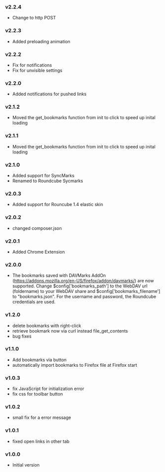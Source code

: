 ### v2.2.4
- Change to http POST
  
### v2.2.3
- Added preloading animation
  
### v2.2.2
- Fix for notifications
- Fix for unvisible settings
  
### v2.2.0
- Added notifications for pushed links

### v2.1.2
- Moved the get_bookmarks function from init to click to speed up inital loading

### v2.1.1
- Moved the get_bookmarks function from init to click to speed up inital loading
  
### v2.1.0
- Added support for SyncMarks
- Renamed to Roundcube Sycmarks

### v2.0.3
- Added support for Rouncube 1.4 elastic skin
  
### v2.0.2
- changed composer.json
  
### v2.0.1
- Added Chrome Extension

### v2.0.0
- The bookmarks saved with DAVMarks AddOn (https://addons.mozilla.org/en-US/firefox/addon/davmarks/) are now supported. Change $config['bookmarks_path'] to the WebDAV url (foldername) to your WebDAV share and $config['bookmarks_filename'] to "bookmarks.json". For the username and password, the Roundcube credentials are used.

### v1.2.0
- delete bookmarks with right-click
- retrieve bookmark now via curl instead file_get_contents
- bug fixes

### v1.1.0
- Add bookmarks via button
- automatically import bookmarks to Firefox file at Firefox start

### v1.0.3
 - fix JavaScript for initialization error
 - fix css for toolbar button

### v1.0.2
 - small fix for a error message

### v1.0.1
 - fixed open links in other tab

### v1.0.0
 - Initial version